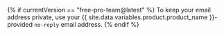 {% if currentVersion == "free-pro-team@latest" %}
To keep your email address private, use your {{ site.data.variables.product.product_name }}-provided `no-reply` email address.
{% endif %}
